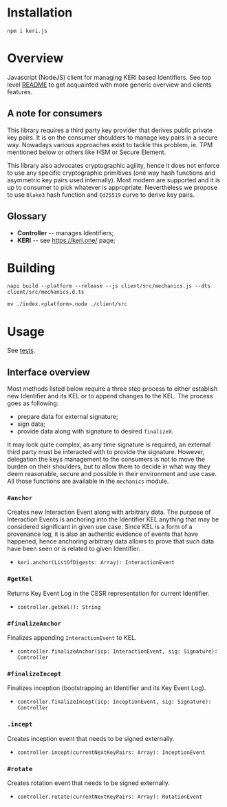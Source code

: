 # Installation

`npm i keri.js`

# Overview

Javascript (NodeJS) client for managing KERI based Identifiers. See top level [README](https://github.com/THCLab/keri-bindings) to get acquainted with more generic overview and clients features.

## A note for consumers

This library requires a third party key provider that derives public private key pairs. It is on the consumer shoulders to manage key pairs in a secure way. Nowadays various approaches exist to tackle this problem, ie. TPM mentioned below or others like HSM or Secure Element.

This library also advocates cryptographic agility, hence it does not enforce to use any specific cryptographic primitives (one way hash functions and asymmetric key pairs used internally). Most modern are supported and it is up to consumer to pick whatever is appropriate. Nevertheless we propose to use `Blake3` hash function and `Ed25519` curve to derive key pairs.

## Glossary

* **Controller** -- manages Identifiers;
* **KERI** -- see https://keri.one/ page;

# Building

`napi build --platform --release --js client/src/mechanics.js --dts client/src/mechanics.d.ts`

`mv ./index.<platform>.node ./client/src`

# Usage

See [tests](https://github.com/THCLab/keri-bindings/tree/master/bindings/node.js/test).

## Interface overview

Most methods listed below require a three step process to either establish new Identifier and its KEL or to append changes to the KEL. The process goes as following:
* prepare data for external signature;
* sign data;
* provide data along with signature to desired `finalizeX`.

It may look quite complex, as any time signature is required, an external third party must be interacted with to provide the signature. However, delegation the keys management to the consumers is not to move the burden on their shoulders, but to allow them to decide in what way they deem reasonable, secure and possible in their environment and use case. All those functions are available in the `mechanics` module.

### `#anchor`

Creates new Interaction Event along with arbitrary data. The purpose of Interaction Events is anchoring into the Identifier KEL anything that may be considered significant in given use case. Since KEL is a form of a provenance log, it is also an authentic evidence of events that have happened, hence anchoring arbitrary data allows to prove that such data have been seen or is related to given Identifier.

* `keri.anchor(ListOfDigests: Array): InteractionEvent`

### `#getKel`

Returns Key Event Log in the CESR representation for current Identifier.

* `controller.getKel(): String`

### `#finalizeAnchor`

Finalizes appending `InteractionEvent` to KEL.

* `controller.finalizeAnchor(icp: InteractionEvent, sig: Signature): Controller`

### `#finalizeIncept`

Finalizes inception (bootstrapping an Identifier and its Key Event Log).

* `controller.finalizeIncept(icp: InceptionEvent, sig: Signature): Controller`

### `.incept`

Creates inception event that needs to be signed externally.

* `controller.incept(currentNextKeyPairs: Array): InceptionEvent`

### `#rotate`

Creates rotation event that needs to be signed externally.

* `controller.rotate(currentNextKeyPairs: Array): RotationEvent`

